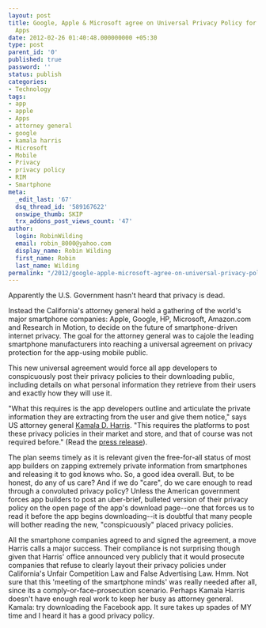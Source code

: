 ```yaml
---
layout: post
title: Google, Apple & Microsoft agree on Universal Privacy Policy for Smartphone
  Apps
date: 2012-02-26 01:40:48.000000000 +05:30
type: post
parent_id: '0'
published: true
password: ''
status: publish
categories:
- Technology
tags:
- app
- apple
- Apps
- attorney general
- google
- kamala harris
- Microsoft
- Mobile
- Privacy
- privacy policy
- RIM
- Smartphone
meta:
  _edit_last: '67'
  dsq_thread_id: '589167622'
  onswipe_thumb: SKIP
  trx_addons_post_views_count: '47'
author:
  login: RobinWilding
  email: robin_8000@yahoo.com
  display_name: Robin Wilding
  first_name: Robin
  last_name: Wilding
permalink: "/2012/google-apple-microsoft-agree-on-universal-privacy-policy-for-smartphone-apps/"
---
```

<p>Apparently the U.S. Government hasn't heard that privacy is dead.</p>
<p>Instead the California's attorney general held a gathering of the world's major smartphone companies: Apple, Google, HP, Microsoft, Amazon.com and Research in Motion, to decide on the future of smartphone-driven internet privacy. The goal for the attorney general was to cajole the leading smartphone manufacturers into reaching a universal agreement on privacy protection for the app-using mobile public. </p>
<p>This new universal agreement would force all app developers to conspicuously post their privacy policies to their downloading public, including details on what personal information they retrieve from their users and exactly how they will use it.</p>
<p><!--more--></p>
<p>"What this requires is the app developers outline and articulate the private information they are extracting from the user and give them notice," says US attorney general <a href="http://en.wikipedia.org/wiki/Kamala_Harris">Kamala D. Harris</a>. "This requires the platforms to post these privacy policies in their market and store, and that of course was not required before." (Read the <a href="http://oag.ca.gov/news/press_release?id=2630">press release</a>).</p>
<p>The plan seems timely as it is relevant given the free-for-all status of most app builders on zapping extremely private information from smartphones and releasing it to god knows who. So, a good idea overall. But, to be honest, do any of us care? And if we do "care", do we care enough to read through a convoluted privacy policy? Unless the American government forces app builders to post an uber-brief, bulleted version of their privacy policy on the open page of the app's download page--one that forces us to read it before the app begins downloading--it is doubtful that many people will bother reading the new, "conspicuously" placed privacy policies. </p>
<p>All the smartphone companies agreed to and signed the agreement, a move Harris calls a major success. Their compliance is not surprising though given that Harris' office announced very publicly that it would prosecute companies that refuse to clearly layout their privacy policies under California's Unfair Competition Law and False Advertising Law. Hmm. Not sure that this 'meeting of the smartphone minds' was really needed after all, since its a comply-or-face-prosecution scenario. Perhaps Kamala Harris doesn't have enough real work to keep her busy as attorney general. Kamala: try downloading the Facebook app. It sure takes up spades of MY time and I heard it has a good privacy policy.</p>
